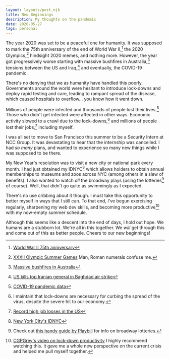 ```yaml
---
layout: layouts/post.njk
title: New Beginnings
description: My thoughts on the pandemic
date: 2020-05-27
tags: personal
---
```

The year 2020 was set to be a peaceful one for humanity. It was supposed to mark the 75th anniversary of the end of World War II,[^ww2] the 2020 Olympics,[^olympics] hindsight 2020 memes, and nothing more. However, the year got progressively worse starting with massive bushfires in Australia,[^fires] tensions between the US and Iraq,[^iraq] and eventually, the COVID-19 pandemic.

There's no denying that we as humanity have handled this poorly. Governments around the world were hesitant to introduce lock-downs and deploy rapid testing and care, leading to rampant spread of the disease, which caused hospitals to overflow... you know how it went down.

Millions of people were infected and thousands of people lost their lives.[^covidstats] Those who didn't get infected were affected in other ways. Economic activity slowed to a crawl due to the lock-downs,[^lockdown] and millions of people lost their jobs,[^job-loss] including myself.

I was all set to move to San Francisco this summer to be a Security Intern at NCC Group. It was devastating to hear that the internship was cancelled. I had _so many_ plans, and wanted to experience so many new things while I was supposed to be there.

My New Year's resolution was to visit a new city or national park every month. I had just obtained my IDNYC[^idnyc] which allows holders to obtain annual memberships to museums and zoos across NYC (among others in a slew of benefits). I also wanted to watch _all_ the broadway plays (using the lotteries[^broadway] of course). Well, that didn't go quite as swimmingly as I expected.

There's no use cribbing about it though. I must take this opportunity to better myself in ways that I still can. To that end, I've begun exercising regularly, sharpening my web dev skills, and becoming more productive[^cgpgrey] with my now-empty summer schedule.

Although this seems like a descent into the end of days, I hold out hope. We humans are a stubborn lot. We're all in this together. We _will_ get through this and come out of this as better people. Cheers to our new beginnings!

[^ww2]: [World War II 75th anniversary](https://www.nytimes.com/2019/08/09/magazine/world-war-ii-75th-anniversary.html)
[^olympics]: [XXXII Olympic Summer Games](https://tokyo2020.org/en/) Man, Roman numerals confuse me.
[^fires]: [Massive bushfires in Australia](https://www.bbc.com/news/world-australia-50951043)
[^iraq]: [US kills top Iranian general in Baghdad air strike](https://www.bbc.com/news/world-middle-east-50979463)
[^covidstats]: [COVID-19 pandemic data](https://en.wikipedia.org/wiki/Template:COVID-19_pandemic_data)
[^lockdown]: I maintain that lock-downs are necessary for curbing the spread of the virus, despite the severe hit to our economy.
[^job-loss]: [Record high job losses in the US](https://www.nytimes.com/2020/05/14/business/economy/coronavirus-unemployment-claims.html)
[^idnyc]: [New York City's IDNYC](https://www1.nyc.gov/site/idnyc/benefits/benefits.page)
[^broadway]: Check out [this handy guide by Playbill](https://www.playbill.com/article/broadway-rush-lottery-and-standing-room-only-policies-com-116003) for info on broadway lotteries.
[^cgpgrey]: [CGPGrey's video on lock-down productivity](https://www.youtube.com/watch?v=snAhsXyO3Ck) I highly recommend watching this. It gave me a whole new perspective on the current crisis and helped me pull myself together.
